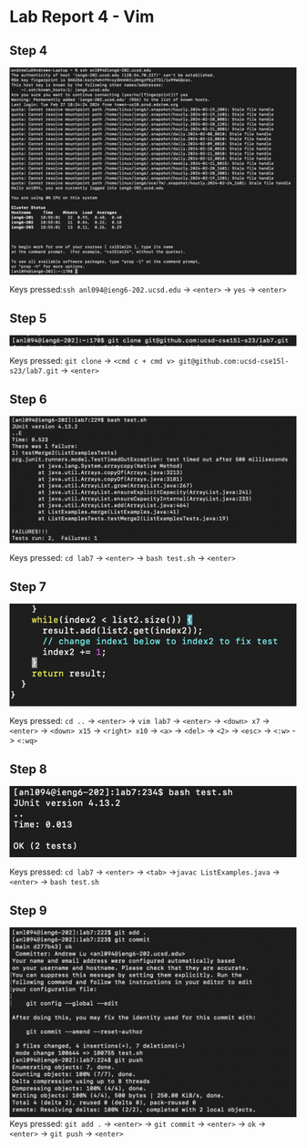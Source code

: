 # Lab Report 4 - Vim #

## Step 4 ## 
![image](step4.png)

Keys pressed:`ssh anl094@ieng6-202.ucsd.edu` -> `<enter>` -> `yes` -> `<enter>` 

## Step 5 ## 
![image](step5.png)

Keys pressed: `git clone` -> `<cmd c + cmd v> git@github.com:ucsd-cse15l-s23/lab7.git` -> `<enter>`

## Step 6 ## 
![image](step6.png)

Keys pressed: `cd lab7` -> `<enter>` -> `bash test.sh` -> `<enter>` 


## Step 7 ##
![image](step7.png)

Keys pressed: `cd ..` -> `<enter>` -> `vim lab7` -> `<enter>` -> `<down> x7` -> `<enter>` -> `<down> x15` -> `<right> x10` -> `<a>` -> `<del>` -> `<2>` -> `<esc>` -> `<:w>` -> `<:wq>` 

## Step 8 ## 
![image](step8.png)

Keys pressed: `cd lab7` -> `<enter>` -> `<tab>` ->`javac ListExamples.java` -> `<enter>` -> `bash test.sh` 

## Step 9 ## 
![image](step9.png)
Keys pressed: `git add .` -> `<enter>` -> `git commit` -> `<enter>` -> `ok` -> `<enter>` -> `git push` -> `<enter>`


